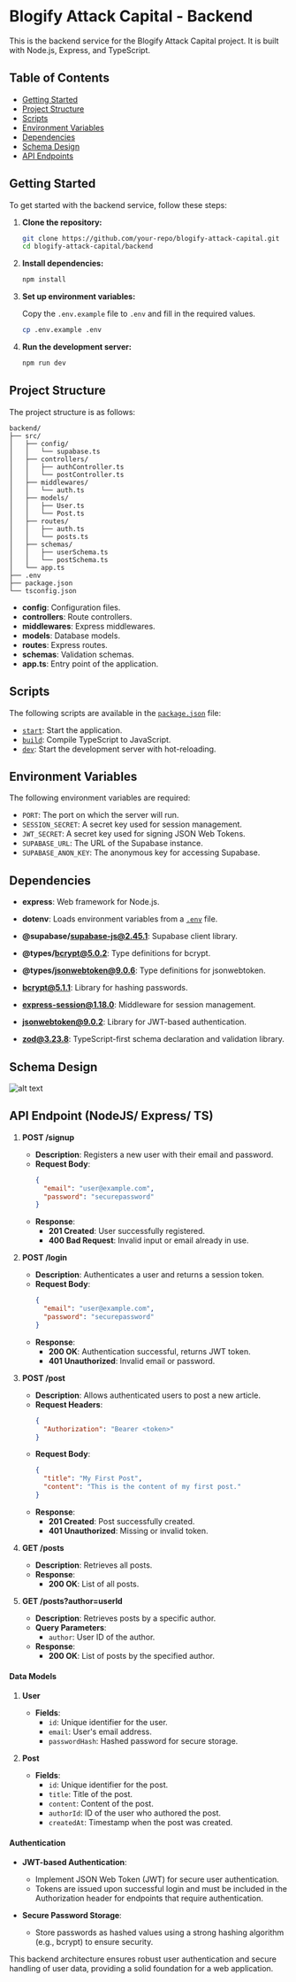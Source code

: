 # Blogify Attack Capital - Backend

This is the backend service for the Blogify Attack Capital project. It is built with Node.js, Express, and TypeScript.

## Table of Contents

- [Getting Started](#getting-started)
- [Project Structure](#project-structure)
- [Scripts](#scripts)
- [Environment Variables](#environment-variables)
- [Dependencies](#dependencies)
- [Schema Design](#schema-design)
- [API Endpoints](#api-endpoint-nodejs-express-ts)


## Getting Started

To get started with the backend service, follow these steps:

1. **Clone the repository:**

    ```bash
    git clone https://github.com/your-repo/blogify-attack-capital.git
    cd blogify-attack-capital/backend
    ```

2. **Install dependencies:**

    ```bash
    npm install
    ```

3. **Set up environment variables:**

    Copy the `.env.example` file to `.env` and fill in the required values.

    ```bash
    cp .env.example .env
    ```

4. **Run the development server:**

    ```bash
    npm run dev
    ```

## Project Structure

The project structure is as follows:

```
backend/
├── src/
│   ├── config/
│   │   └── supabase.ts
│   ├── controllers/
│   │   ├── authController.ts
│   │   └── postController.ts
│   ├── middlewares/
│   │   └── auth.ts
│   ├── models/
│   │   ├── User.ts
│   │   └── Post.ts
│   ├── routes/
│   │   ├── auth.ts
│   │   └── posts.ts
│   ├── schemas/
│   │   ├── userSchema.ts
│   │   └── postSchema.ts
│   └── app.ts
├── .env
├── package.json
└── tsconfig.json
```


- **config**: Configuration files.
- **controllers**: Route controllers.
- **middlewares**: Express middlewares.
- **models**: Database models.
- **routes**: Express routes.
- **schemas**: Validation schemas.
- **app.ts**: Entry point of the application.

## Scripts

The following scripts are available in the [`package.json`](command:_github.copilot.openRelativePath?%5B%7B%22scheme%22%3A%22file%22%2C%22authority%22%3A%22%22%2C%22path%22%3A%22%2Fc%3A%2FUsers%2Faayum%2FOneDrive%2FDesktop%2FJob%2Fattack_capital%2Fblogify-attack-capital%2Fbackend%2Fpackage.json%22%2C%22query%22%3A%22%22%2C%22fragment%22%3A%22%22%7D%5D "c:\Users\aayum\OneDrive\Desktop\Job\attack_capital\blogify-attack-capital\backend\package.json") file:

- [`start`](command:_github.copilot.openSymbolFromReferences?%5B%22start%22%2C%5B%7B%22uri%22%3A%7B%22%24mid%22%3A1%2C%22fsPath%22%3A%22c%3A%5C%5CUsers%5C%5Caayum%5C%5COneDrive%5C%5CDesktop%5C%5CJob%5C%5Cattack_capital%5C%5Cblogify-attack-capital%5C%5Cbackend%5C%5Cpackage.json%22%2C%22_sep%22%3A1%2C%22external%22%3A%22file%3A%2F%2F%2Fc%253A%2FUsers%2Faayum%2FOneDrive%2FDesktop%2FJob%2Fattack_capital%2Fblogify-attack-capital%2Fbackend%2Fpackage.json%22%2C%22path%22%3A%22%2Fc%3A%2FUsers%2Faayum%2FOneDrive%2FDesktop%2FJob%2Fattack_capital%2Fblogify-attack-capital%2Fbackend%2Fpackage.json%22%2C%22scheme%22%3A%22file%22%7D%2C%22pos%22%3A%7B%22line%22%3A6%2C%22character%22%3A5%7D%7D%2C%7B%22uri%22%3A%7B%22%24mid%22%3A1%2C%22fsPath%22%3A%22c%3A%5C%5CUsers%5C%5Caayum%5C%5COneDrive%5C%5CDesktop%5C%5CJob%5C%5Cattack_capital%5C%5Cblogify-attack-capital%5C%5Cclient%5C%5Cpackage.json%22%2C%22_sep%22%3A1%2C%22external%22%3A%22file%3A%2F%2F%2Fc%253A%2FUsers%2Faayum%2FOneDrive%2FDesktop%2FJob%2Fattack_capital%2Fblogify-attack-capital%2Fclient%2Fpackage.json%22%2C%22path%22%3A%22%2Fc%3A%2FUsers%2Faayum%2FOneDrive%2FDesktop%2FJob%2Fattack_capital%2Fblogify-attack-capital%2Fclient%2Fpackage.json%22%2C%22scheme%22%3A%22file%22%7D%2C%22pos%22%3A%7B%22line%22%3A7%2C%22character%22%3A5%7D%7D%2C%7B%22uri%22%3A%7B%22%24mid%22%3A1%2C%22fsPath%22%3A%22c%3A%5C%5CUsers%5C%5Caayum%5C%5COneDrive%5C%5CDesktop%5C%5CJob%5C%5Cattack_capital%5C%5Cblogify-attack-capital%5C%5Cclient%5C%5CREADME.md%22%2C%22_sep%22%3A1%2C%22external%22%3A%22file%3A%2F%2F%2Fc%253A%2FUsers%2Faayum%2FOneDrive%2FDesktop%2FJob%2Fattack_capital%2Fblogify-attack-capital%2Fclient%2FREADME.md%22%2C%22path%22%3A%22%2Fc%3A%2FUsers%2Faayum%2FOneDrive%2FDesktop%2FJob%2Fattack_capital%2Fblogify-attack-capital%2Fclient%2FREADME.md%22%2C%22scheme%22%3A%22file%22%7D%2C%22pos%22%3A%7B%22line%22%3A18%2C%22character%22%3A8%7D%7D%5D%5D "Go to definition"): Start the application.
- [`build`](command:_github.copilot.openSymbolFromReferences?%5B%22build%22%2C%5B%7B%22uri%22%3A%7B%22%24mid%22%3A1%2C%22fsPath%22%3A%22c%3A%5C%5CUsers%5C%5Caayum%5C%5COneDrive%5C%5CDesktop%5C%5CJob%5C%5Cattack_capital%5C%5Cblogify-attack-capital%5C%5C.gitignore%22%2C%22_sep%22%3A1%2C%22external%22%3A%22file%3A%2F%2F%2Fc%253A%2FUsers%2Faayum%2FOneDrive%2FDesktop%2FJob%2Fattack_capital%2Fblogify-attack-capital%2F.gitignore%22%2C%22path%22%3A%22%2Fc%3A%2FUsers%2Faayum%2FOneDrive%2FDesktop%2FJob%2Fattack_capital%2Fblogify-attack-capital%2F.gitignore%22%2C%22scheme%22%3A%22file%22%7D%2C%22pos%22%3A%7B%22line%22%3A16%2C%22character%22%3A1%7D%7D%2C%7B%22uri%22%3A%7B%22%24mid%22%3A1%2C%22fsPath%22%3A%22c%3A%5C%5CUsers%5C%5Caayum%5C%5COneDrive%5C%5CDesktop%5C%5CJob%5C%5Cattack_capital%5C%5Cblogify-attack-capital%5C%5Cbackend%5C%5C.gitignore%22%2C%22_sep%22%3A1%2C%22external%22%3A%22file%3A%2F%2F%2Fc%253A%2FUsers%2Faayum%2FOneDrive%2FDesktop%2FJob%2Fattack_capital%2Fblogify-attack-capital%2Fbackend%2F.gitignore%22%2C%22path%22%3A%22%2Fc%3A%2FUsers%2Faayum%2FOneDrive%2FDesktop%2FJob%2Fattack_capital%2Fblogify-attack-capital%2Fbackend%2F.gitignore%22%2C%22scheme%22%3A%22file%22%7D%2C%22pos%22%3A%7B%22line%22%3A16%2C%22character%22%3A1%7D%7D%2C%7B%22uri%22%3A%7B%22%24mid%22%3A1%2C%22fsPath%22%3A%22c%3A%5C%5CUsers%5C%5Caayum%5C%5COneDrive%5C%5CDesktop%5C%5CJob%5C%5Cattack_capital%5C%5Cblogify-attack-capital%5C%5Cbackend%5C%5Cpackage.json%22%2C%22_sep%22%3A1%2C%22external%22%3A%22file%3A%2F%2F%2Fc%253A%2FUsers%2Faayum%2FOneDrive%2FDesktop%2FJob%2Fattack_capital%2Fblogify-attack-capital%2Fbackend%2Fpackage.json%22%2C%22path%22%3A%22%2Fc%3A%2FUsers%2Faayum%2FOneDrive%2FDesktop%2FJob%2Fattack_capital%2Fblogify-attack-capital%2Fbackend%2Fpackage.json%22%2C%22scheme%22%3A%22file%22%7D%2C%22pos%22%3A%7B%22line%22%3A7%2C%22character%22%3A5%7D%7D%2C%7B%22uri%22%3A%7B%22%24mid%22%3A1%2C%22fsPath%22%3A%22c%3A%5C%5CUsers%5C%5Caayum%5C%5COneDrive%5C%5CDesktop%5C%5CJob%5C%5Cattack_capital%5C%5Cblogify-attack-capital%5C%5Cclient%5C%5C.gitignore%22%2C%22_sep%22%3A1%2C%22external%22%3A%22file%3A%2F%2F%2Fc%253A%2FUsers%2Faayum%2FOneDrive%2FDesktop%2FJob%2Fattack_capital%2Fblogify-attack-capital%2Fclient%2F.gitignore%22%2C%22path%22%3A%22%2Fc%3A%2FUsers%2Faayum%2FOneDrive%2FDesktop%2FJob%2Fattack_capital%2Fblogify-attack-capital%2Fclient%2F.gitignore%22%2C%22scheme%22%3A%22file%22%7D%2C%22pos%22%3A%7B%22line%22%3A16%2C%22character%22%3A1%7D%7D%2C%7B%22uri%22%3A%7B%22%24mid%22%3A1%2C%22fsPath%22%3A%22c%3A%5C%5CUsers%5C%5Caayum%5C%5COneDrive%5C%5CDesktop%5C%5CJob%5C%5Cattack_capital%5C%5Cblogify-attack-capital%5C%5Cclient%5C%5Cpackage.json%22%2C%22_sep%22%3A1%2C%22external%22%3A%22file%3A%2F%2F%2Fc%253A%2FUsers%2Faayum%2FOneDrive%2FDesktop%2FJob%2Fattack_capital%2Fblogify-attack-capital%2Fclient%2Fpackage.json%22%2C%22path%22%3A%22%2Fc%3A%2FUsers%2Faayum%2FOneDrive%2FDesktop%2FJob%2Fattack_capital%2Fblogify-attack-capital%2Fclient%2Fpackage.json%22%2C%22scheme%22%3A%22file%22%7D%2C%22pos%22%3A%7B%22line%22%3A6%2C%22character%22%3A5%7D%7D%5D%5D "Go to definition"): Compile TypeScript to JavaScript.
- [`dev`](command:_github.copilot.openSymbolFromReferences?%5B%22dev%22%2C%5B%7B%22uri%22%3A%7B%22%24mid%22%3A1%2C%22fsPath%22%3A%22c%3A%5C%5CUsers%5C%5Caayum%5C%5COneDrive%5C%5CDesktop%5C%5CJob%5C%5Cattack_capital%5C%5Cblogify-attack-capital%5C%5Cbackend%5C%5Cpackage.json%22%2C%22_sep%22%3A1%2C%22external%22%3A%22file%3A%2F%2F%2Fc%253A%2FUsers%2Faayum%2FOneDrive%2FDesktop%2FJob%2Fattack_capital%2Fblogify-attack-capital%2Fbackend%2Fpackage.json%22%2C%22path%22%3A%22%2Fc%3A%2FUsers%2Faayum%2FOneDrive%2FDesktop%2FJob%2Fattack_capital%2Fblogify-attack-capital%2Fbackend%2Fpackage.json%22%2C%22scheme%22%3A%22file%22%7D%2C%22pos%22%3A%7B%22line%22%3A8%2C%22character%22%3A5%7D%7D%2C%7B%22uri%22%3A%7B%22%24mid%22%3A1%2C%22fsPath%22%3A%22c%3A%5C%5CUsers%5C%5Caayum%5C%5COneDrive%5C%5CDesktop%5C%5CJob%5C%5Cattack_capital%5C%5Cblogify-attack-capital%5C%5Cclient%5C%5Cpackage.json%22%2C%22_sep%22%3A1%2C%22external%22%3A%22file%3A%2F%2F%2Fc%253A%2FUsers%2Faayum%2FOneDrive%2FDesktop%2FJob%2Fattack_capital%2Fblogify-attack-capital%2Fclient%2Fpackage.json%22%2C%22path%22%3A%22%2Fc%3A%2FUsers%2Faayum%2FOneDrive%2FDesktop%2FJob%2Fattack_capital%2Fblogify-attack-capital%2Fclient%2Fpackage.json%22%2C%22scheme%22%3A%22file%22%7D%2C%22pos%22%3A%7B%22line%22%3A5%2C%22character%22%3A5%7D%7D%2C%7B%22uri%22%3A%7B%22%24mid%22%3A1%2C%22fsPath%22%3A%22c%3A%5C%5CUsers%5C%5Caayum%5C%5COneDrive%5C%5CDesktop%5C%5CJob%5C%5Cattack_capital%5C%5Cblogify-attack-capital%5C%5Cclient%5C%5CREADME.md%22%2C%22_sep%22%3A1%2C%22external%22%3A%22file%3A%2F%2F%2Fc%253A%2FUsers%2Faayum%2FOneDrive%2FDesktop%2FJob%2Fattack_capital%2Fblogify-attack-capital%2Fclient%2FREADME.md%22%2C%22path%22%3A%22%2Fc%3A%2FUsers%2Faayum%2FOneDrive%2FDesktop%2FJob%2Fattack_capital%2Fblogify-attack-capital%2Fclient%2FREADME.md%22%2C%22scheme%22%3A%22file%22%7D%2C%22pos%22%3A%7B%22line%22%3A4%2C%22character%22%3A15%7D%7D%5D%5D "Go to definition"): Start the development server with hot-reloading.

## Environment Variables

The following environment variables are required:

- `PORT`: The port on which the server will run.
- `SESSION_SECRET`: A secret key used for session management.
- `JWT_SECRET`: A secret key used for signing JSON Web Tokens.
- `SUPABASE_URL`: The URL of the Supabase instance.
- `SUPABASE_ANON_KEY`: The anonymous key for accessing Supabase.


## Dependencies

- **express**: Web framework for Node.js.
- **dotenv**: Loads environment variables from a [`.env`](command:_github.copilot.openSymbolFromReferences?%5B%22.env%22%2C%5B%7B%22uri%22%3A%7B%22%24mid%22%3A1%2C%22fsPath%22%3A%22c%3A%5C%5CUsers%5C%5Caayum%5C%5COneDrive%5C%5CDesktop%5C%5CJob%5C%5Cattack_capital%5C%5Cblogify-attack-capital%5C%5C.gitignore%22%2C%22_sep%22%3A1%2C%22external%22%3A%22file%3A%2F%2F%2Fc%253A%2FUsers%2Faayum%2FOneDrive%2FDesktop%2FJob%2Fattack_capital%2Fblogify-attack-capital%2F.gitignore%22%2C%22path%22%3A%22%2Fc%3A%2FUsers%2Faayum%2FOneDrive%2FDesktop%2FJob%2Fattack_capital%2Fblogify-attack-capital%2F.gitignore%22%2C%22scheme%22%3A%22file%22%7D%2C%22pos%22%3A%7B%22line%22%3A28%2C%22character%22%3A0%7D%7D%2C%7B%22uri%22%3A%7B%22%24mid%22%3A1%2C%22fsPath%22%3A%22c%3A%5C%5CUsers%5C%5Caayum%5C%5COneDrive%5C%5CDesktop%5C%5CJob%5C%5Cattack_capital%5C%5Cblogify-attack-capital%5C%5Cbackend%5C%5Clayout.txt%22%2C%22_sep%22%3A1%2C%22external%22%3A%22file%3A%2F%2F%2Fc%253A%2FUsers%2Faayum%2FOneDrive%2FDesktop%2FJob%2Fattack_capital%2Fblogify-attack-capital%2Fbackend%2Flayout.txt%22%2C%22path%22%3A%22%2Fc%3A%2FUsers%2Faayum%2FOneDrive%2FDesktop%2FJob%2Fattack_capital%2Fblogify-attack-capital%2Fbackend%2Flayout.txt%22%2C%22scheme%22%3A%22file%22%7D%2C%22pos%22%3A%7B%22line%22%3A19%2C%22character%22%3A4%7D%7D%2C%7B%22uri%22%3A%7B%22%24mid%22%3A1%2C%22fsPath%22%3A%22c%3A%5C%5CUsers%5C%5Caayum%5C%5COneDrive%5C%5CDesktop%5C%5CJob%5C%5Cattack_capital%5C%5Cblogify-attack-capital%5C%5Cclient%5C%5C.gitignore%22%2C%22_sep%22%3A1%2C%22external%22%3A%22file%3A%2F%2F%2Fc%253A%2FUsers%2Faayum%2FOneDrive%2FDesktop%2FJob%2Fattack_capital%2Fblogify-attack-capital%2Fclient%2F.gitignore%22%2C%22path%22%3A%22%2Fc%3A%2FUsers%2Faayum%2FOneDrive%2FDesktop%2FJob%2Fattack_capital%2Fblogify-attack-capital%2Fclient%2F.gitignore%22%2C%22scheme%22%3A%22file%22%7D%2C%22pos%22%3A%7B%22line%22%3A28%2C%22character%22%3A0%7D%7D%5D%5D "Go to definition") file.

- **@supabase/supabase-js@2.45.1**: Supabase client library.
- **@types/bcrypt@5.0.2**: Type definitions for bcrypt.
- **@types/jsonwebtoken@9.0.6**: Type definitions for jsonwebtoken.
- **bcrypt@5.1.1**: Library for hashing passwords.
- **express-session@1.18.0**: Middleware for session management.
- **jsonwebtoken@9.0.2**: Library for JWT-based authentication.
- **zod@3.23.8**: TypeScript-first schema declaration and validation library.


## Schema Design

![alt text](image.png)

## API Endpoint (NodeJS/ Express/ TS)

1. **POST /signup**
   - **Description**: Registers a new user with their email and password.
   - **Request Body**:
     ```json
     {
       "email": "user@example.com",
       "password": "securepassword"
     }
     ```
   - **Response**:
     - **201 Created**: User successfully registered.
     - **400 Bad Request**: Invalid input or email already in use.

2. **POST /login**
   - **Description**: Authenticates a user and returns a session token.
   - **Request Body**:
     ```json
     {
       "email": "user@example.com",
       "password": "securepassword"
     }
     ```
   - **Response**:
     - **200 OK**: Authentication successful, returns JWT token.
     - **401 Unauthorized**: Invalid email or password.

3. **POST /post**
   - **Description**: Allows authenticated users to post a new article.
   - **Request Headers**: 
     ```json
     {
       "Authorization": "Bearer <token>"
     }
     ```
   - **Request Body**:
     ```json
     {
       "title": "My First Post",
       "content": "This is the content of my first post."
     }
     ```
   - **Response**:
     - **201 Created**: Post successfully created.
     - **401 Unauthorized**: Missing or invalid token.

4. **GET /posts**
   - **Description**: Retrieves all posts.
   - **Response**:
     - **200 OK**: List of all posts.

5. **GET /posts?author=userId**
   - **Description**: Retrieves posts by a specific author.
   - **Query Parameters**:
     - `author`: User ID of the author.
   - **Response**:
     - **200 OK**: List of posts by the specified author.

#### Data Models

1. **User**
   - **Fields**:
     - `id`: Unique identifier for the user.
     - `email`: User's email address.
     - `passwordHash`: Hashed password for secure storage.

2. **Post**
   - **Fields**:
     - `id`: Unique identifier for the post.
     - `title`: Title of the post.
     - `content`: Content of the post.
     - `authorId`: ID of the user who authored the post.
     - `createdAt`: Timestamp when the post was created.

#### Authentication

- **JWT-based Authentication**:
  - Implement JSON Web Token (JWT) for secure user authentication.
  - Tokens are issued upon successful login and must be included in the Authorization header for endpoints that require authentication.

- **Secure Password Storage**:
  - Store passwords as hashed values using a strong hashing algorithm (e.g., bcrypt) to ensure security.

This backend architecture ensures robust user authentication and secure handling of user data, providing a solid foundation for a web application.
